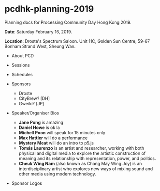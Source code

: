 # pcdhk-planning-2019

Planning docs for Processing Community Day Hong Kong 2019. 

**Date**: Saturday February 16, 2019. 

**Location**: Droste's Spectrum Saloon. Unit 11C, Golden Sun Centre, 59-67 Bonham Strand West, Sheung Wan.

- About PCD
- Sessions
- Schedules
- Sponsors
    - Droste
    - CityBrew? [DH]
    - Gweilo? [JP]
    
- Speaker/Organiser Bios
    - **Jane Pong** is amazing
    - **Daniel Howe** is ok la
    - **Michell Poon** will speak for 15 minutes only
    - **Max Hattler** will do a performance
    - **Mystery Meat** will do an intro to p5.js
    - **Tomás Laurenzo** is an artist and researcher, working with both physical and digital media to explore the artistic construction of meaning and its relationship with representation, power, and politics.
    - **Cheuk Wing Nam** (also known as Chang May Wing Joy) is an interdisciplinary artist who explores new ways of mixing sound and other media using modern technology.
    
- Sponsor Logos
